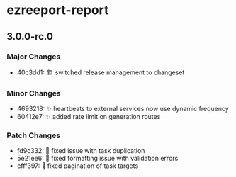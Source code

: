 # ezreeport-report

## 3.0.0-rc.0

### Major Changes

- 40c3dd1: 🏗️ switched release management to changeset

### Minor Changes

- 4693218: ✨ heartbeats to external services now use dynamic frequency
- 60412e7: ✨ added rate limit on generation routes

### Patch Changes

- fd9c332: 🐛 fixed issue with task duplication
- 5e21ee6: 🐛 fixed formatting issue with validation errors
- cfff397: 🐛 fixed pagination of task targets
